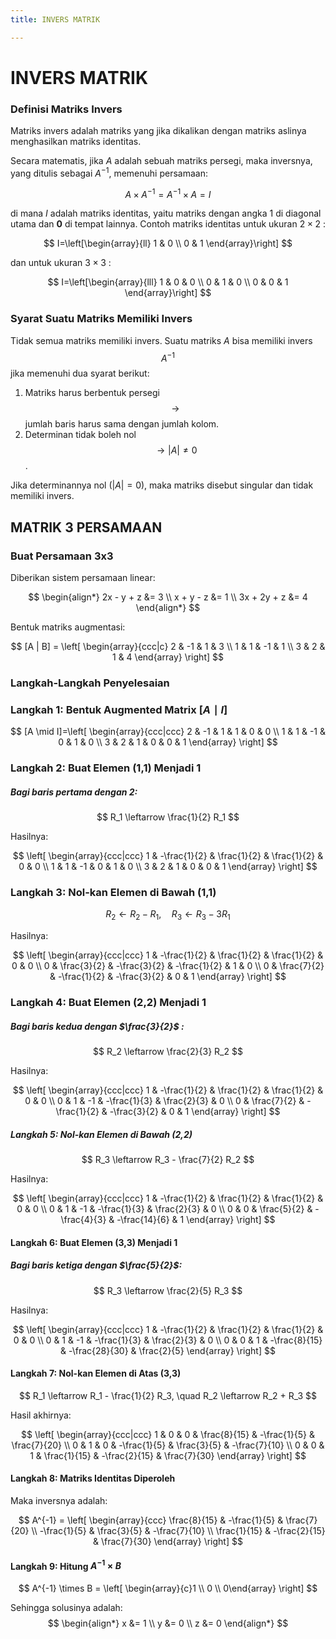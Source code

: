 ```yaml
---
title: INVERS MATRIK

---
```


# INVERS MATRIK 
### Definisi Matriks Invers

Matriks invers adalah matriks yang jika dikalikan dengan matriks aslinya menghasilkan matriks identitas.

Secara matematis, jika ${A}$ adalah sebuah matriks persegi, maka inversnya, yang ditulis sebagai $A^{-1}$, memenuhi persamaan:

$$
A \times A^{-1}=A^{-1} \times A=I
$$

di mana $I$ adalah matriks identitas, yaitu matriks dengan angka 1 di diagonal utama dan $\mathbf{0}$ di tempat lainnya.
Contoh matriks identitas untuk ukuran $2 \times 2$ : 

$$
I=\left[\begin{array}{ll}
1 & 0 \\
0 & 1
\end{array}\right]
$$

dan untuk ukuran $3 \times 3$ : 

$$
I=\left[\begin{array}{lll}
1 & 0 & 0 \\
0 & 1 & 0 \\
0 & 0 & 1
\end{array}\right]
$$
### Syarat Suatu Matriks Memiliki Invers

Tidak semua matriks memiliki invers. Suatu matriks $A$ bisa memiliki invers $$ A^{-1} $$ jika memenuhi dua syarat berikut:
1. Matriks harus berbentuk persegi $$ \rightarrow $$ jumlah baris harus sama dengan jumlah kolom.
2. Determinan tidak boleh nol $$ \rightarrow|A| \neq 0 $$.

Jika determinannya nol $(|A|=0)$, maka matriks disebut singular dan tidak memiliki invers.



## MATRIK 3 PERSAMAAN

### Buat Persamaan 3x3    

Diberikan sistem persamaan linear:

$$ \begin{align*}
    2x - y + z &= 3 \\
    x + y - z &= 1 \\
    3x + 2y + z &= 4
\end{align*} $$

Bentuk matriks augmentasi:


$$
[A | B] = \left[ \begin{array}{ccc|c}
2 & -1 & 1 & 3 \\
1 & 1 & -1 & 1 \\
3 & 2 & 1 & 4
\end{array} \right]
$$

### Langkah-Langkah Penyelesaian

### Langkah 1: Bentuk Augmented Matrix $[A \mid I]$

$$
[A \mid I]=\left[ \begin{array}{ccc|ccc}
2 & -1 & 1 & 1 & 0 & 0 \\
1 & 1 & -1 & 0 & 1 & 0 \\
3 & 2 & 1 & 0 & 0 & 1
\end{array} \right]
$$

### Langkah 2: Buat Elemen (1,1) Menjadi 1

##### Bagi baris pertama dengan 2:

$$ R_1 \leftarrow \frac{1}{2} R_1 $$

Hasilnya:


$$
\left[ \begin{array}{ccc|ccc}
1 & -\frac{1}{2} & \frac{1}{2} & \frac{1}{2} & 0 & 0 \\
1 & 1 & -1 & 0 & 1 & 0 \\
3 & 2 & 1 & 0 & 0 & 1
\end{array} \right]
$$

### Langkah 3: Nol-kan Elemen di Bawah (1,1)


$$ R_2 \leftarrow R_2 - R_1, \quad R_3 \leftarrow R_3 - 3R_1 $$


Hasilnya:


$$
\left[ \begin{array}{ccc|ccc}
1 & -\frac{1}{2} & \frac{1}{2} & \frac{1}{2} & 0 & 0 \\
0 & \frac{3}{2} & -\frac{3}{2} & -\frac{1}{2} & 1 & 0 \\
0 & \frac{7}{2} & -\frac{1}{2} & -\frac{3}{2} & 0 & 1
\end{array} \right] 
$$

### Langkah 4: Buat Elemen (2,2) Menjadi 1

##### Bagi baris kedua dengan $\frac{3}{2}$ :

$$ R_2 \leftarrow \frac{2}{3} R_2 $$

Hasilnya:


$$
\left[ \begin{array}{ccc|ccc}
1 & -\frac{1}{2} & \frac{1}{2} & \frac{1}{2} & 0 & 0 \\
0 & 1 & -1 & -\frac{1}{3} & \frac{2}{3} & 0 \\
0 & \frac{7}{2} & -\frac{1}{2} & -\frac{3}{2} & 0 & 1
\end{array} \right]
$$

##### Langkah 5: Nol-kan Elemen di Bawah (2,2)


$$ R_3 \leftarrow R_3 - \frac{7}{2} R_2 $$

Hasilnya:


$$
\left[ \begin{array}{ccc|ccc}
1 & -\frac{1}{2} & \frac{1}{2} & \frac{1}{2} & 0 & 0 \\
0 & 1 & -1 & -\frac{1}{3} & \frac{2}{3} & 0 \\
0 & 0 & \frac{5}{2} & -\frac{4}{3} & -\frac{14}{6} & 1
\end{array} \right]
$$ 

#### Langkah 6: Buat Elemen (3,3) Menjadi 1

##### Bagi baris ketiga dengan $\frac{5}{2}$:

$$ R_3 \leftarrow \frac{2}{5} R_3 $$

Hasilnya:


$$
\left[ \begin{array}{ccc|ccc}
1 & -\frac{1}{2} & \frac{1}{2} & \frac{1}{2} & 0 & 0 \\
0 & 1 & -1 & -\frac{1}{3} & \frac{2}{3} & 0 \\
0 & 0 & 1 & -\frac{8}{15} & -\frac{28}{30} & \frac{2}{5}
\end{array} \right]
$$

#### Langkah 7: Nol-kan Elemen di Atas (3,3)


$$ R_1 \leftarrow R_1 - \frac{1}{2} R_3, \quad R_2 \leftarrow R_2 + R_3 $$

Hasil akhirnya:


$$
\left[ \begin{array}{ccc|ccc}
1 & 0 & 0 & \frac{8}{15} & -\frac{1}{5} & \frac{7}{20} \\
0 & 1 & 0 & -\frac{1}{5} & \frac{3}{5} & -\frac{7}{10} \\
0 & 0 & 1 & \frac{1}{15} & -\frac{2}{15} & \frac{7}{30}
\end{array} \right]
$$

#### Langkah 8: Matriks Identitas Diperoleh

Maka inversnya adalah:

$$
A^{-1} = \left[ \begin{array}{ccc}
\frac{8}{15} & -\frac{1}{5} & \frac{7}{20} \\
-\frac{1}{5} & \frac{3}{5} & -\frac{7}{10} \\
\frac{1}{15} & -\frac{2}{15} & \frac{7}{30}
\end{array} \right]
$$

#### Langkah 9: Hitung $A^{-1} \times B$

$$
A^{-1} \times B = \left[ \begin{array}{c}1 \\ 0 \\ 0\end{array} \right]
$$

Sehingga solusinya adalah:
$$
\begin{align*}
    x &= 1 \\
    y &= 0 \\
    z &= 0
\end{align*}
$$


